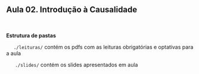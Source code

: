 
## Aula 02. Introdução à Causalidade

<br>

**Estrutura de pastas**

&nbsp;&nbsp; &nbsp;  ```./leituras/``` contém os pdfs com as leituras obrigatórias e optativas para a aula

&nbsp; &nbsp; &nbsp; ```./slides/``` contém os slides apresentados em aula
